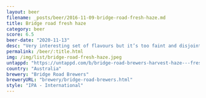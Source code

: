 ```yaml
---
layout: beer
filename: _posts/beer/2016-11-09-bridge-road-fresh-haze.md
title: Bridge road fresh haze
category: beer
score: 6.5
beer-date: "2020-11-13"
desc: "Very interesting set of flavours but it’s too faint and disjointed to make this a winner"
permalink: /beer/:title.html
img: /img/list/bridge-road-fresh-haze.jpeg
untappd: "https://untappd.com/b/bridge-road-brewers-harvest-haze---fresh-hop-ipa/3796719"
country: "Australia"
brewery: "Bridge Road Brewers"
breweryURL: "brewery/bridge-road-brewers.html"
style: "IPA - International"
---
```

